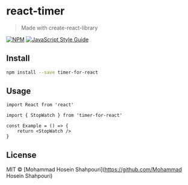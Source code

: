 # react-timer

> Made with create-react-library

[![NPM](https://img.shields.io/npm/v/react-timer.svg)](https://www.npmjs.com/package/react-timer) [![JavaScript Style Guide](https://img.shields.io/badge/code_style-standard-brightgreen.svg)](https://standardjs.com)

## Install

```bash
npm install --save timer-for-react
```

## Usage

```tsx
import React from 'react'

import { StopWatch } from 'timer-for-react'

const Example = () => {  
    return <StopWatch />  
}
```

## License

MIT © [Mohammad Hosein Shahpouri](https://github.com/Mohammad Hosein Shahpouri)
